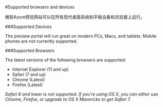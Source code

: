 <properties 
    pageTitle="Supported browsers and devices" 
    description="" 
    services="" 
    documentationCenter="" 
    authors="JustinBeckwith" 
    writer="" 
    manager="carolz" 
    editor=""/>

<tags 
    ms.service="multiple" 
    ms.workload="multiple" 
    ms.tgt_pltfrm="ibiza" 
    ms.devlang="na" 
    ms.topic="article" 
    ms.date="11/16/2014" 
    ms.author="justbe"/>

#Supported browsers and devices

微软Azure预览网站可以在所有现代桌面系统和平板设备和浏览器上运行。

###Supported Devices

The preview portal will run great on modern PCs, Macs, and tablets.
Mobile phones are not currently supported.

###Supported Browsers

The latest versions of the following browsers are supported:

*   Internet Explorer (11 and up)
*   Safari (7 and up)
*   Chrome (Latest)
*   Firefox (Latest)

*Safari 6 and lower is not supported.
If you're using OS X, you can either use Chrome, Firefox, or upgrade to OS X Mavericks to get Safari 7.*


